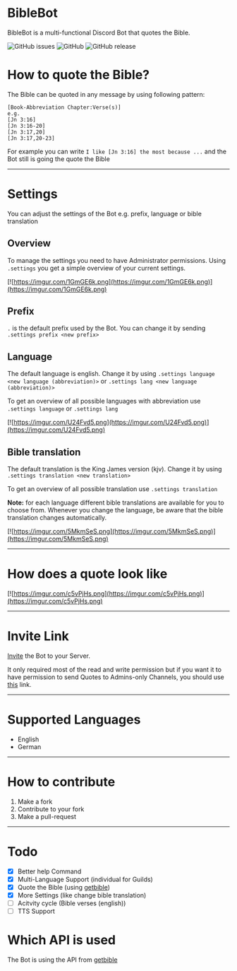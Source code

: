 # BibleBot
BibleBot is a multi-functional Discord Bot that quotes the Bible.

![GitHub issues](https://img.shields.io/github/issues-raw/cephox/BibleBot?label=Issues)
![GitHub](https://img.shields.io/github/license/cephox/BibleBot?label=License)
![GitHub release](https://img.shields.io/github/v/release/cephox/BibleBot)

# How to quote the Bible?
The Bible can be quoted in any message by using following pattern:
```asciidoc
[Book-Abbreviation Chapter:Verse(s)]
e.g.
[Jn 3:16]
[Jn 3:16-20]
[Jn 3:17,20]
[Jn 3:17,20-23]
```
For example you can write `I like [Jn 3:16] the most because ...` and the Bot still is going the quote the Bible

---

# Settings
You can adjust the settings of the Bot e.g. prefix, language or bible translation
## Overview
To manage the settings you need to have Administrator permissions. Using `.settings` you get a simple overview of your current settings.

[![https://imgur.com/1GmGE6k.png](https://imgur.com/1GmGE6k.png)](https://imgur.com/1GmGE6k.png)

## Prefix
`.` is the default prefix used by the Bot. You can change it by sending `.settings prefix <new prefix>`

## Language
The default language is english. Change it by using `.settings language <new language (abbreviation)>` or `.settings lang <new language (abbreviation)>`

To get an overview of all possible languages with abbreviation use `.settings language` or `.settings lang`

[![https://imgur.com/U24Fvd5.png](https://imgur.com/U24Fvd5.png)](https://imgur.com/U24Fvd5.png)

## Bible translation
The default translation is the King James version (kjv). Change it by using `.settings translation <new translation>`

To get an overview of all possible translation use `.settings translation`

**Note:** for each language different bible translations are available for you to choose from. Whenever you change the language, be aware that the bible translation changes automatically.

[![https://imgur.com/5MkmSeS.png](https://imgur.com/5MkmSeS.png)](https://imgur.com/5MkmSeS.png)

---

# How does a quote look like
[![https://imgur.com/c5vPjHs.png](https://imgur.com/c5vPjHs.png)](https://imgur.com/c5vPjHs.png)

---

# Invite Link
[Invite](https://discord.com/api/oauth2/authorize?client_id=689383347545440313&permissions=522304&scope=bot) the Bot to your Server.

It only required most of the read and write permission but if you want it to have permission to send Quotes to Admins-only Channels, you should use [this](https://discord.com/api/oauth2/authorize?client_id=689383347545440313&permissions=8&scope=bot) link.

---

# Supported Languages
- English
- German

---

# How to contribute
  1. Make a fork
  2. Contribute to your fork
  3. Make a pull-request
  
---
  
# Todo
- [x] Better help Command
- [x] Multi-Language Support (individual for Guilds)
- [x] Quote the Bible (using [getbible](https://getbible.net/api))
- [x] More Settings (like change bible translation)
- [ ] Acitvity cycle (Bible verses (english))
- [ ] TTS Support

# Which API is used
The Bot is using the API from [getbible](https://getbible.net/api)

